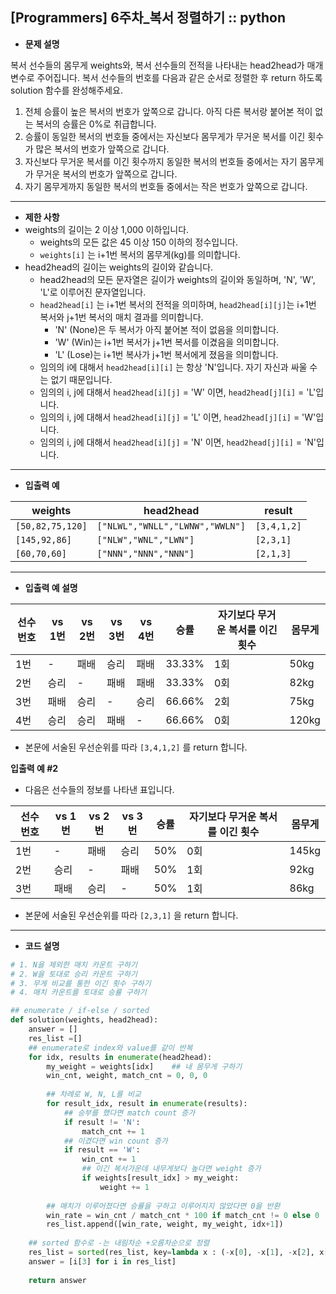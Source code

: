 ## [Programmers] 6주차_복서 정렬하기 :: python 



- **문제 설명**

복서 선수들의 몸무게 weights와, 복서 선수들의 전적을 나타내는 head2head가 매개변수로 주어집니다. 복서 선수들의 번호를 다음과 같은 순서로 정렬한 후 return 하도록 solution 함수를 완성해주세요.

1. 전체 승률이 높은 복서의 번호가 앞쪽으로 갑니다. 아직 다른 복서랑 붙어본 적이 없는 복서의 승률은 0%로 취급합니다.
2. 승률이 동일한 복서의 번호들 중에서는 자신보다 몸무게가 무거운 복서를 이긴 횟수가 많은 복서의 번호가 앞쪽으로 갑니다.
3. 자신보다 무거운 복서를 이긴 횟수까지 동일한 복서의 번호들 중에서는 자기 몸무게가 무거운 복서의 번호가 앞쪽으로 갑니다.
4. 자기 몸무게까지 동일한 복서의 번호들 중에서는 작은 번호가 앞쪽으로 갑니다.



---



- **제한 사항**
- weights의 길이는 2 이상 1,000 이하입니다.
  - weights의 모든 값은 45 이상 150 이하의 정수입니다.
  - `weights[i]` 는 i+1번 복서의 몸무게(kg)를 의미합니다.
- head2head의 길이는 weights의 길이와 같습니다.
  - head2head의 모든 문자열은 길이가 weights의 길이와 동일하며, 'N', 'W', 'L'로 이루어진 문자열입니다.
  - `head2head[i]` 는 i+1번 복서의 전적을 의미하며, `head2head[i][j]`는 i+1번 복서와 j+1번 복서의 매치 결과를 의미합니다.
    - 'N' (None)은 두 복서가 아직 붙어본 적이 없음을 의미합니다.
    - 'W' (Win)는 i+1번 복서가 j+1번 복서를 이겼음을 의미합니다.
    - 'L' (Lose)는 i+1번 복사가 j+1번 복서에게 졌음을 의미합니다.
  - 임의의 i에 대해서 `head2head[i][i]` 는 항상 'N'입니다. 자기 자신과 싸울 수는 없기 때문입니다.
  - 임의의 i, j에 대해서 `head2head[i][j]` = 'W' 이면, `head2head[j][i]` = 'L'입니다.
  - 임의의 i, j에 대해서 `head2head[i][j]` = 'L' 이면, `head2head[j][i]` = 'W'입니다.
  - 임의의 i, j에 대해서 `head2head[i][j]` = 'N' 이면, `head2head[j][i]` = 'N'입니다.



---





- **입출력 예**

| weights          | head2head                       | result      |
| ---------------- | ------------------------------- | ----------- |
| `[50,82,75,120]` | `["NLWL","WNLL","LWNW","WWLN"]` | `[3,4,1,2]` |
| `[145,92,86]`    | `["NLW","WNL","LWN"]`           | `[2,3,1]`   |
| `[60,70,60]`     | `["NNN","NNN","NNN"]`           | `[2,1,3]`   |



---



- **입출력 예 설명**

| 선수 번호 | vs 1번 | vs 2번 | vs 3번 | vs 4번 | 승률   | 자기보다 무거운 복서를 이긴 횟수 | 몸무게 |
| --------- | ------ | ------ | ------ | ------ | ------ | -------------------------------- | ------ |
| 1번       | -      | 패배   | 승리   | 패배   | 33.33% | 1회                              | 50kg   |
| 2번       | 승리   | -      | 패배   | 패배   | 33.33% | 0회                              | 82kg   |
| 3번       | 패배   | 승리   | -      | 승리   | 66.66% | 2회                              | 75kg   |
| 4번       | 승리   | 승리   | 패배   | -      | 66.66% | 0회                              | 120kg  |

- 본문에 서술된 우선순위를 따라 `[3,4,1,2]` 를 return 합니다.



**입출력 예 #2**

- 다음은 선수들의 정보를 나타낸 표입니다.

| 선수 번호 | vs 1번 | vs 2번 | vs 3번 | 승률 | 자기보다 무거운 복서를 이긴 횟수 | 몸무게 |
| --------- | ------ | ------ | ------ | ---- | -------------------------------- | ------ |
| 1번       | -      | 패배   | 승리   | 50%  | 0회                              | 145kg  |
| 2번       | 승리   | -      | 패배   | 50%  | 1회                              | 92kg   |
| 3번       | 패배   | 승리   | -      | 50%  | 1회                              | 86kg   |

- 본문에 서술된 우선순위를 따라 `[2,3,1]` 을 return 합니다.



---



- **코드 설명**

```python
# 1. N을 제외한 매치 카운트 구하기
# 2. W을 토대로 승리 카운트 구하기
# 3. 무게 비교를 통한 이긴 횟수 구하기
# 4. 매치 카운트를 토대로 승률 구하기

## enumerate / if-else / sorted
def solution(weights, head2head):
    answer = []
    res_list =[]
    ## enumerate로 index와 value를 같이 반복
    for idx, results in enumerate(head2head):
        my_weight = weights[idx]    ## 내 몸무게 구하기
        win_cnt, weight, match_cnt = 0, 0, 0
    	
        ## 차례로 W, N, L를 비교
        for result_idx, result in enumerate(results): 
            ## 승부를 했다면 match count 증가
            if result != 'N': 
                match_cnt += 1
			## 이겼다면 win count 증가
            if result == 'W':
                win_cnt += 1
                ## 이긴 복서가운데 내무게보다 높다면 weight 증가
                if weights[result_idx] > my_weight:
                    weight += 1
		
        ## 매치가 이루어졌다면 승률을 구하고 이루어지지 않았다면 0을 반환
        win_rate = win_cnt / match_cnt * 100 if match_cnt != 0 else 0
        res_list.append([win_rate, weight, my_weight, idx+1])
    
    ## sorted 함수로 -는 내림차순 +오름차순으로 정렬
    res_list = sorted(res_list, key=lambda x : (-x[0], -x[1], -x[2], x[3]))
    answer = [i[3] for i in res_list]
    
    return answer
```

